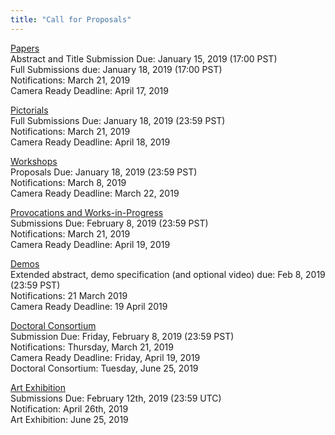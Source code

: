 ```yaml
---
title: "Call for Proposals"
---
```


[Papers](/papers/) </br> 
Abstract and Title Submission Due: January 15, 2019 (17:00 PST)</br> 
Full Submissions due: January 18, 2019 (17:00 PST) </br> 
Notifications: March 21, 2019 </br> 
Camera Ready Deadline: April 17, 2019 </br> 

[Pictorials](/pictorials/) </br> 
Full Submissions Due: January 18, 2019 (23:59 PST) </br>
Notifications: March 21, 2019 </br>
Camera Ready Deadline: April 18, 2019 </br> 

[Workshops](/workshops/) </br> 
Proposals Due: January 18, 2019 (23:59 PST) </br>
Notifications: March 8, 2019 </br>
Camera Ready Deadline: March 22, 2019 </br>

[Provocations and Works-in-Progress](/provocations_wips/)</br> 
Submissions Due: February 8,  2019 (23:59 PST) </br>
Notifications: March 21, 2019 </br>
Camera Ready Deadline: April 19, 2019 </br>

[Demos](/demos/)</br> 
Extended abstract, demo specification (and optional video) due: Feb 8, 2019 (23:59 PST) </br>
Notifications: 21 March 2019 </br>
Camera Ready Deadline: 19 April 2019 </br>

[Doctoral Consortium](/consortium/) </br>
Submission Due: Friday, February 8, 2019 (23:59 PST) </br>
Notifications: Thursday, March 21, 2019 </br>
Camera Ready Deadline: Friday, April 19, 2019 </br>
Doctoral Consortium: Tuesday, June 25, 2019 </br>

[Art Exhibition](/artexhibition/)</br>
Submissions Due: February 12th, 2019 (23:59 UTC) </br>
Notification: April 26th, 2019 </br>
Art Exhibition: June 25, 2019 </br>
